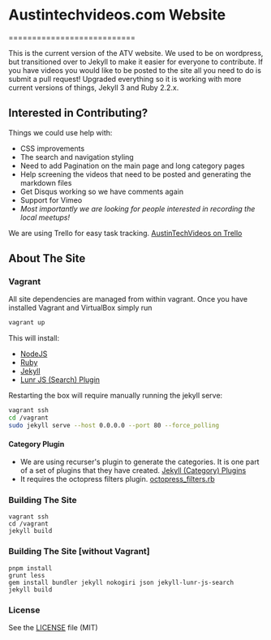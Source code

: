 # Austintechvideos.com Website
===========================


This is the current version of the ATV website. We used to be on wordpress, but transitioned over to Jekyll to make it 
easier for everyone to contribute. If you have videos you would like to be posted to the site all you need to do is 
submit a pull request! Upgraded everything so it is working with more current versions of things, Jekyll 3 and Ruby 2.2.x. 

## Interested in Contributing?

Things we could use help with:
* CSS improvements
* The search and navigation styling
* Need to add Pagination on the main page and long category pages
* Help screening the videos that need to be posted and generating the markdown files
* Get Disqus working so we have comments again
* Support for Vimeo
* *Most importantly we are looking for people interested in recording the local meetups!*

We are using Trello for easy task tracking. [AustinTechVideos on Trello](https://trello.com/austintechvideos)


## About The Site

### Vagrant

All site dependencies are managed from within vagrant. Once you have installed Vagrant and VirtualBox simply run

```bash
vagrant up
```

This will install:
* [NodeJS](https://nodejs.org)
* [Ruby](https://www.ruby-lang.org)
* [Jekyll](https://jekyllrb.com/)
* [Lunr JS (Search) Plugin](https://github.com/slashdotdash/jekyll-lunr-js-search)

Restarting the box will require manually running the jekyll serve:

```bash
vagrant ssh
cd /vagrant
sudo jekyll serve --host 0.0.0.0 --port 80 --force_polling
```


#### Category Plugin
* We are using recurser's plugin to generate the categories. It is one part of a set of plugins that they have created.
 [Jekyll (Category) Plugins](https://github.com/recurser/jekyll-plugins)
* It requires the octopress filters plugin.
 [octopress_filters.rb](https://github.com/recurser/jekyll-plugins/blob/master/_plugins/octopress_filters.rb)


### Building The Site

```
vagrant ssh
cd /vagrant
jekyll build
```

### Building The Site [without Vagrant]

```
pnpm install
grunt less
gem install bundler jekyll nokogiri json jekyll-lunr-js-search
jekyll build
```


### License
See the [LICENSE](LICENSE.md) file (MIT)
